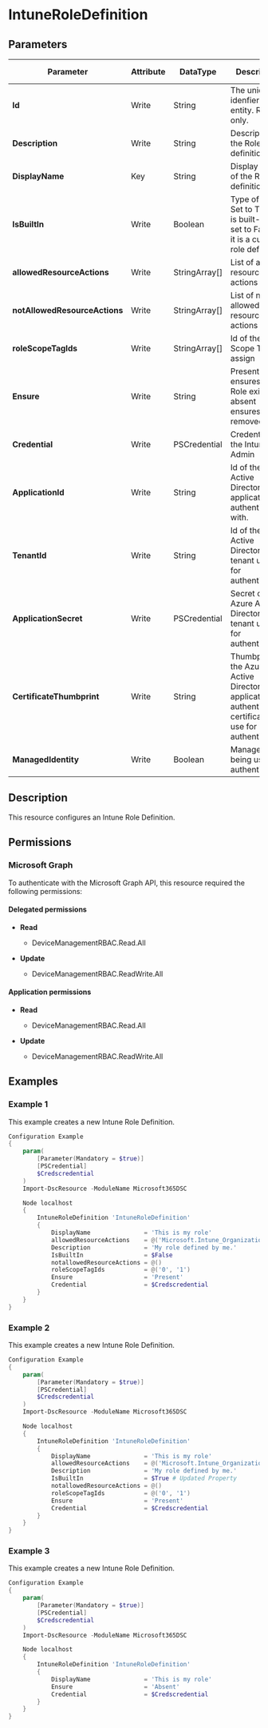 ﻿# IntuneRoleDefinition

## Parameters

| Parameter | Attribute | DataType | Description | Allowed Values |
| --- | --- | --- | --- | --- |
| **Id** | Write | String | The unique idenfier for an entity. Read-only. | |
| **Description** | Write | String | Description of the Role definition. | |
| **DisplayName** | Key | String | Display Name of the Role definition. | |
| **IsBuiltIn** | Write | Boolean | Type of Role. Set to True if it is built-in, or set to False if it is a custom role definition. | |
| **allowedResourceActions** | Write | StringArray[] | List of allowed resource actions | |
| **notAllowedResourceActions** | Write | StringArray[] | List of not allowed resource actions | |
| **roleScopeTagIds** | Write | StringArray[] | Id of the Scope Tags to assign | |
| **Ensure** | Write | String | Present ensures the Role exists, absent ensures it is removed. | `Present`, `Absent` |
| **Credential** | Write | PSCredential | Credentials of the Intune Admin | |
| **ApplicationId** | Write | String | Id of the Azure Active Directory application to authenticate with. | |
| **TenantId** | Write | String | Id of the Azure Active Directory tenant used for authentication. | |
| **ApplicationSecret** | Write | PSCredential | Secret of the Azure Active Directory tenant used for authentication. | |
| **CertificateThumbprint** | Write | String | Thumbprint of the Azure Active Directory application's authentication certificate to use for authentication. | |
| **ManagedIdentity** | Write | Boolean | Managed ID being used for authentication. | |


## Description

This resource configures an Intune Role Definition.

## Permissions

### Microsoft Graph

To authenticate with the Microsoft Graph API, this resource required the following permissions:

#### Delegated permissions

- **Read**

    - DeviceManagementRBAC.Read.All

- **Update**

    - DeviceManagementRBAC.ReadWrite.All

#### Application permissions

- **Read**

    - DeviceManagementRBAC.Read.All

- **Update**

    - DeviceManagementRBAC.ReadWrite.All

## Examples

### Example 1

This example creates a new Intune Role Definition.

```powershell
Configuration Example
{
    param(
        [Parameter(Mandatory = $true)]
        [PSCredential]
        $Credscredential
    )
    Import-DscResource -ModuleName Microsoft365DSC

    Node localhost
    {
        IntuneRoleDefinition 'IntuneRoleDefinition'
        {
            DisplayName               = 'This is my role'
            allowedResourceActions    = @('Microsoft.Intune_Organization_Read', 'Microsoft.Intune_Roles_Create', 'Microsoft.Intune_Roles_Read', 'Microsoft.Intune_Roles_Update')
            Description               = 'My role defined by me.'
            IsBuiltIn                 = $False
            notallowedResourceActions = @()
            roleScopeTagIds           = @('0', '1')
            Ensure                    = 'Present'
            Credential                = $Credscredential
        }
    }
}
```

### Example 2

This example creates a new Intune Role Definition.

```powershell
Configuration Example
{
    param(
        [Parameter(Mandatory = $true)]
        [PSCredential]
        $Credscredential
    )
    Import-DscResource -ModuleName Microsoft365DSC

    Node localhost
    {
        IntuneRoleDefinition 'IntuneRoleDefinition'
        {
            DisplayName               = 'This is my role'
            allowedResourceActions    = @('Microsoft.Intune_Organization_Read', 'Microsoft.Intune_Roles_Create', 'Microsoft.Intune_Roles_Read', 'Microsoft.Intune_Roles_Update')
            Description               = 'My role defined by me.'
            IsBuiltIn                 = $True # Updated Property
            notallowedResourceActions = @()
            roleScopeTagIds           = @('0', '1')
            Ensure                    = 'Present'
            Credential                = $Credscredential
        }
    }
}
```

### Example 3

This example creates a new Intune Role Definition.

```powershell
Configuration Example
{
    param(
        [Parameter(Mandatory = $true)]
        [PSCredential]
        $Credscredential
    )
    Import-DscResource -ModuleName Microsoft365DSC

    Node localhost
    {
        IntuneRoleDefinition 'IntuneRoleDefinition'
        {
            DisplayName               = 'This is my role'
            Ensure                    = 'Absent'
            Credential                = $Credscredential
        }
    }
}
```

